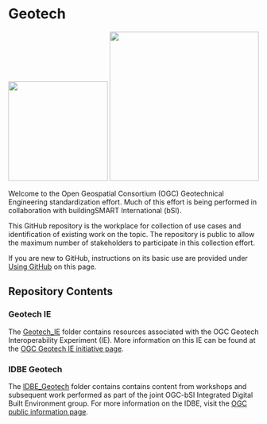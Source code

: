 # Geotech

<img src="http://www.opengeospatial.org/pub/www/files/OGC_Logo_2D_Blue_x_0_0.png" width="200"/>
 <img src="https://buildingsmart-1xbd3ajdayi.netdna-ssl.com/wp-content/uploads/2018/11/694_NEW_-BuildingSMART_RGB_International_colour.png" width="300"/>

Welcome to the Open Geospatial Consortium (OGC) Geotechnical Engineering standardization effort. Much of this effort is being performed in collaboration with buildingSMART International (bSI).

This GitHub repository is the workplace for collection of use cases and identification of existing work on the topic. The repository is public to allow the maximum number of stakeholders to participate in this collection effort.

If you are new to GitHub, instructions on its basic use are provided under [Using GitHub](https://github.com/opengeospatial/Geotech/blob/master/UsingGitHub.md) on this page.

## Repository Contents

### Geotech IE
The [Geotech_IE](https://github.com/opengeospatial/Geotech/Geotech_IE) folder contains resources associated with the OGC Geotech Interoperability Experiment (IE). More information on this IE can be found at the [OGC Geotech IE initiative page](https://www.ogc.org/projects/initiatives/geotechie).

### IDBE Geotech
The [IDBE_Geotech](https://github.com/opengeospatial/Geotech/IDBE_Geotech) folder contains contains content from workshops and subsequent work performed as part of the joint OGC-bSI Integrated Digital Built Environment group. For more information on the IDBE, visit the [OGC public information page](http://www.opengeospatial.org/projects/groups/idbesc).
